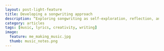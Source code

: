 ```yaml
---
layout: post-light-feature
title: Developing a songwriting approach
description: “Exploring songwriting as self-exploration, reflection, and storytelling”
category: articles
tags: [music, lyrics, creativity, writing]
image:
  feature: me_making_music.jpg
  thumb: music_notes.png
---
```

